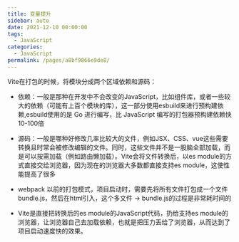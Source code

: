 ```yaml
---
title: 变量提升
sidebar: auto
date: 2021-12-10 00:00:00
tags: 
  - JavaScript
categories: 
  - JavaScript
permalink: /pages/a8bf9866e9de8/
---
```


Vite在打包的时候，将模块分成两个区域依赖和源码：

- 依赖：一般是那种在开发中不会改变的JavaScript，比如组件库，或者一些较大的依赖（可能有上百个模块的库），这一部分使用esbuild来进行预构建依赖,esbuild使用的是 Go 进行编写，比 JavaScript 编写的打包器预构建依赖快 10-100倍
- 源码：一般是哪种好修改几率比较大的文件，例如JSX、CSS、vue这些需要转换且时常会被修改编辑的文件。同时，这些文件并不是一股脑全部加载，而是可以按需加载（例如路由懒加载）。Vite会将文件转换后，以es module的方式直接交给浏览器，因为现在的浏览器大多数都直接支持es module，这使性能提高了很多


- webpack 以前的打包模式，项目启动时，需要先将所有文件打包成一个文件bundle.js，然后在html引入，这个多文件 -> bundle.js的过程是非常耗时间的

- Vite是直接把转换后的es module的JavaScript代码，扔给支持es module的浏览器，让浏览器自己去加载依赖，也就是把压力丢给了浏览器，从而达到了项目启动速度快的效果。

